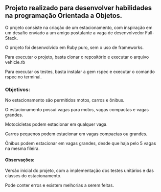 ## Projeto realizado para desenvolver habilidades na programação Orientada a Objetos.

 O projeto consiste na criação de um estacionamento, com inspiração em um desafio enviado a um amigo postulante a vaga de desenvolvedor Full-Stack.

O projeto foi desenvolvido em Ruby puro, sem o uso de frameworks.

Para executar o projeto, basta clonar o repositório e executar o arquivo vehicle.rb

Para executar os testes, basta instalar a gem rspec e executar o comando rspec no terminal.


### Objetivos:

No estacionamento são permitidos motos, carros e ônibus.

O estacionamento possui vagas para motos, vagas compactas e vagas grandes.

Motocicletas podem estacionar em qualquer vaga.

Carros pequenos podem estacionar em vagas compactas ou grandes.

Ônibus podem estacionar em vagas grandes, desde que haja pelo 5 vagas na mesma fileira.

#### Observações:

Versão inicial do projeto, com a implementação dos testes unitários e das classes do estacionamento.

Pode conter erros e existem melhorias a serem feitas.
